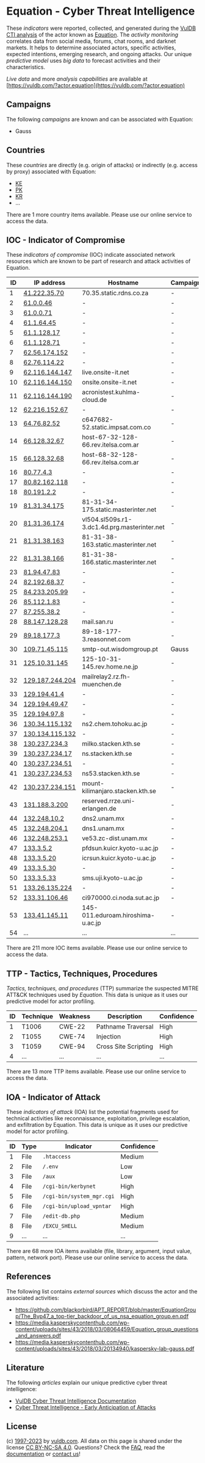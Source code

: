 # Equation - Cyber Threat Intelligence

These _indicators_ were reported, collected, and generated during the [VulDB CTI analysis](https://vuldb.com/?kb.cti) of the actor known as [Equation](https://vuldb.com/?actor.equation). The _activity monitoring_ correlates data from social media, forums, chat rooms, and darknet markets. It helps to determine associated actors, specific activities, expected intentions, emerging research, and ongoing attacks. Our unique _predictive model_ uses _big data_ to forecast activities and their characteristics.

_Live data_ and more _analysis capabilities_ are available at [https://vuldb.com/?actor.equation](https://vuldb.com/?actor.equation)

## Campaigns

The following _campaigns_ are known and can be associated with Equation:

* Gauss

## Countries

These _countries_ are directly (e.g. origin of attacks) or indirectly (e.g. access by proxy) associated with Equation:

* [KE](https://vuldb.com/?country.ke)
* [PK](https://vuldb.com/?country.pk)
* [KR](https://vuldb.com/?country.kr)
* ...

There are 1 more country items available. Please use our online service to access the data.

## IOC - Indicator of Compromise

These _indicators of compromise_ (IOC) indicate associated network resources which are known to be part of research and attack activities of Equation.

ID | IP address | Hostname | Campaign | Confidence
-- | ---------- | -------- | -------- | ----------
1 | [41.222.35.70](https://vuldb.com/?ip.41.222.35.70) | 70.35.static.rdns.co.za | - | High
2 | [61.0.0.46](https://vuldb.com/?ip.61.0.0.46) | - | - | High
3 | [61.0.0.71](https://vuldb.com/?ip.61.0.0.71) | - | - | High
4 | [61.1.64.45](https://vuldb.com/?ip.61.1.64.45) | - | - | High
5 | [61.1.128.17](https://vuldb.com/?ip.61.1.128.17) | - | - | High
6 | [61.1.128.71](https://vuldb.com/?ip.61.1.128.71) | - | - | High
7 | [62.56.174.152](https://vuldb.com/?ip.62.56.174.152) | - | - | High
8 | [62.76.114.22](https://vuldb.com/?ip.62.76.114.22) | - | - | High
9 | [62.116.144.147](https://vuldb.com/?ip.62.116.144.147) | live.onsite-it.net | - | High
10 | [62.116.144.150](https://vuldb.com/?ip.62.116.144.150) | onsite.onsite-it.net | - | High
11 | [62.116.144.190](https://vuldb.com/?ip.62.116.144.190) | acronistest.kuhlma-cloud.de | - | High
12 | [62.216.152.67](https://vuldb.com/?ip.62.216.152.67) | - | - | High
13 | [64.76.82.52](https://vuldb.com/?ip.64.76.82.52) | c647682-52.static.impsat.com.co | - | High
14 | [66.128.32.67](https://vuldb.com/?ip.66.128.32.67) | host-67-32-128-66.rev.itelsa.com.ar | - | High
15 | [66.128.32.68](https://vuldb.com/?ip.66.128.32.68) | host-68-32-128-66.rev.itelsa.com.ar | - | High
16 | [80.77.4.3](https://vuldb.com/?ip.80.77.4.3) | - | - | High
17 | [80.82.162.118](https://vuldb.com/?ip.80.82.162.118) | - | - | High
18 | [80.191.2.2](https://vuldb.com/?ip.80.191.2.2) | - | - | High
19 | [81.31.34.175](https://vuldb.com/?ip.81.31.34.175) | 81-31-34-175.static.masterinter.net | - | High
20 | [81.31.36.174](https://vuldb.com/?ip.81.31.36.174) | vl504.sl509s.r1-3.dc1.4d.prg.masterinter.net | - | High
21 | [81.31.38.163](https://vuldb.com/?ip.81.31.38.163) | 81-31-38-163.static.masterinter.net | - | High
22 | [81.31.38.166](https://vuldb.com/?ip.81.31.38.166) | 81-31-38-166.static.masterinter.net | - | High
23 | [81.94.47.83](https://vuldb.com/?ip.81.94.47.83) | - | - | High
24 | [82.192.68.37](https://vuldb.com/?ip.82.192.68.37) | - | - | High
25 | [84.233.205.99](https://vuldb.com/?ip.84.233.205.99) | - | - | High
26 | [85.112.1.83](https://vuldb.com/?ip.85.112.1.83) | - | - | High
27 | [87.255.38.2](https://vuldb.com/?ip.87.255.38.2) | - | - | High
28 | [88.147.128.28](https://vuldb.com/?ip.88.147.128.28) | mail.san.ru | - | High
29 | [89.18.177.3](https://vuldb.com/?ip.89.18.177.3) | 89-18-177-3.reasonnet.com | - | High
30 | [109.71.45.115](https://vuldb.com/?ip.109.71.45.115) | smtp-out.wisdomgroup.pt | Gauss | High
31 | [125.10.31.145](https://vuldb.com/?ip.125.10.31.145) | 125-10-31-145.rev.home.ne.jp | - | High
32 | [129.187.244.204](https://vuldb.com/?ip.129.187.244.204) | mailrelay2.rz.fh-muenchen.de | - | High
33 | [129.194.41.4](https://vuldb.com/?ip.129.194.41.4) | - | - | High
34 | [129.194.49.47](https://vuldb.com/?ip.129.194.49.47) | - | - | High
35 | [129.194.97.8](https://vuldb.com/?ip.129.194.97.8) | - | - | High
36 | [130.34.115.132](https://vuldb.com/?ip.130.34.115.132) | ns2.chem.tohoku.ac.jp | - | High
37 | [130.134.115.132](https://vuldb.com/?ip.130.134.115.132) | - | - | High
38 | [130.237.234.3](https://vuldb.com/?ip.130.237.234.3) | milko.stacken.kth.se | - | High
39 | [130.237.234.17](https://vuldb.com/?ip.130.237.234.17) | ns.stacken.kth.se | - | High
40 | [130.237.234.51](https://vuldb.com/?ip.130.237.234.51) | - | - | High
41 | [130.237.234.53](https://vuldb.com/?ip.130.237.234.53) | ns53.stacken.kth.se | - | High
42 | [130.237.234.151](https://vuldb.com/?ip.130.237.234.151) | mount-kilimanjaro.stacken.kth.se | - | High
43 | [131.188.3.200](https://vuldb.com/?ip.131.188.3.200) | reserved.rrze.uni-erlangen.de | - | High
44 | [132.248.10.2](https://vuldb.com/?ip.132.248.10.2) | dns2.unam.mx | - | High
45 | [132.248.204.1](https://vuldb.com/?ip.132.248.204.1) | dns1.unam.mx | - | High
46 | [132.248.253.1](https://vuldb.com/?ip.132.248.253.1) | ve53.zc-dist.unam.mx | - | High
47 | [133.3.5.2](https://vuldb.com/?ip.133.3.5.2) | pfdsun.kuicr.kyoto-u.ac.jp | - | High
48 | [133.3.5.20](https://vuldb.com/?ip.133.3.5.20) | icrsun.kuicr.kyoto-u.ac.jp | - | High
49 | [133.3.5.30](https://vuldb.com/?ip.133.3.5.30) | - | - | High
50 | [133.3.5.33](https://vuldb.com/?ip.133.3.5.33) | sms.uji.kyoto-u.ac.jp | - | High
51 | [133.26.135.224](https://vuldb.com/?ip.133.26.135.224) | - | - | High
52 | [133.31.106.46](https://vuldb.com/?ip.133.31.106.46) | ci970000.ci.noda.sut.ac.jp | - | High
53 | [133.41.145.11](https://vuldb.com/?ip.133.41.145.11) | 145-011.eduroam.hiroshima-u.ac.jp | - | High
54 | ... | ... | ... | ...

There are 211 more IOC items available. Please use our online service to access the data.

## TTP - Tactics, Techniques, Procedures

_Tactics, techniques, and procedures_ (TTP) summarize the suspected MITRE ATT&CK techniques used by _Equation_. This data is unique as it uses our predictive model for actor profiling.

ID | Technique | Weakness | Description | Confidence
-- | --------- | -------- | ----------- | ----------
1 | T1006 | CWE-22 | Pathname Traversal | High
2 | T1055 | CWE-74 | Injection | High
3 | T1059 | CWE-94 | Cross Site Scripting | High
4 | ... | ... | ... | ...

There are 13 more TTP items available. Please use our online service to access the data.

## IOA - Indicator of Attack

These _indicators of attack_ (IOA) list the potential fragments used for technical activities like reconnaissance, exploitation, privilege escalation, and exfiltration by Equation. This data is unique as it uses our predictive model for actor profiling.

ID | Type | Indicator | Confidence
-- | ---- | --------- | ----------
1 | File | `.htaccess` | Medium
2 | File | `/.env` | Low
3 | File | `/aux` | Low
4 | File | `/cgi-bin/kerbynet` | High
5 | File | `/cgi-bin/system_mgr.cgi` | High
6 | File | `/cgi-bin/upload_vpntar` | High
7 | File | `/edit-db.php` | Medium
8 | File | `/EXCU_SHELL` | Medium
9 | ... | ... | ...

There are 68 more IOA items available (file, library, argument, input value, pattern, network port). Please use our online service to access the data.

## References

The following list contains _external sources_ which discuss the actor and the associated activities:

* https://github.com/blackorbird/APT_REPORT/blob/master/EquationGroup/The_Bvp47_a_top-tier_backdoor_of_us_nsa_equation_group.en.pdf
* https://media.kasperskycontenthub.com/wp-content/uploads/sites/43/2018/03/08064459/Equation_group_questions_and_answers.pdf
* https://media.kasperskycontenthub.com/wp-content/uploads/sites/43/2018/03/20134940/kaspersky-lab-gauss.pdf

## Literature

The following _articles_ explain our unique predictive cyber threat intelligence:

* [VulDB Cyber Threat Intelligence Documentation](https://vuldb.com/?kb.cti)
* [Cyber Threat Intelligence - Early Anticipation of Attacks](https://www.scip.ch/en/?labs.20201022)

## License

(c) [1997-2023](https://vuldb.com/?kb.changelog) by [vuldb.com](https://vuldb.com/?kb.about). All data on this page is shared under the license [CC BY-NC-SA 4.0](https://creativecommons.org/licenses/by-nc-sa/4.0/). Questions? Check the [FAQ](https://vuldb.com/?kb.faq), read the [documentation](https://vuldb.com/?kb) or [contact us](https://vuldb.com/?contact)!
